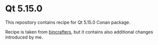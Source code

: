 # Qt 5.15.0
This repository contains recipe for Qt 5.15.0 Conan package.

Recipe is taken from [bincrafters](https://github.com/bincrafters/conan-qt/tree/stable/5.15.0), but it contains also additional changes introduced by me.
